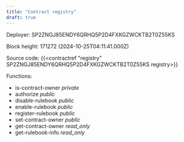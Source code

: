 ```yaml
---
title: "Contract registry"
draft: true
---
```

Deployer: SP2ZNGJ85ENDY6QRHQ5P2D4FXKGZWCKTB2T0Z55KS


 



Block height: 171272 (2024-10-25T04:11:41.000Z)

Source code: {{<contractref "registry" SP2ZNGJ85ENDY6QRHQ5P2D4FXKGZWCKTB2T0Z55KS registry>}}

Functions:

* is-contract-owner _private_
* authorize _public_
* disable-rulebook _public_
* enable-rulebook _public_
* register-rulebook _public_
* set-contract-owner _public_
* get-contract-owner _read_only_
* get-rulebook-info _read_only_
